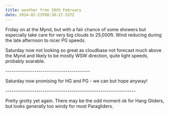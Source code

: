 ```yaml
---
title: weather from 19th February
date: 2024-02-23T08:38:27.537Z
---
```

Friday on at the Mynd, but with a fair chance of some showers but especially take care for very big clouds to 25,000ft.  Wind reducing during the late afternoon to nicer PG speeds.

Saturday now not looking so great as cloudbase not forecast much above the Mynd and likely to be mostly WSW direction,  quite light speeds, probably soarable.

\-----------------------------------------

Saturday now promising for HG and PG - we can but hope anyway!

\---------------------------------------------------------------

Pretty grotty yet again.  There may be the odd moment ok for Hang Gliders, but looks generally too windy for most Paragliders.